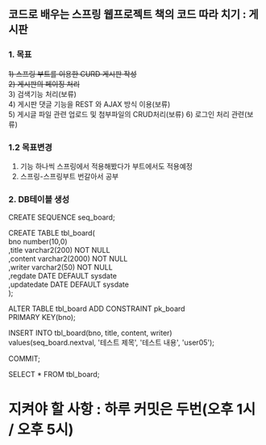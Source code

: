 ## 코드로 배우는 스프링 웹프로젝트 책의 코드 따라 치기 : 게시판

### 1. 목표
~~1) 스프링 부트를 이용한 CURD 게시판 작성~~  
~~2) 게시판의 페이징 처리~~   
3) 검색기능 처리(보류)  
4) 게시판 댓글 기능을 REST 와 AJAX 방식 이용(보류)   
5) 게시글 파일 관련 업로드 및 첨부파일의 CRUD처리(보류)
6) 로그인 처리 관련(보류)   

### 1.2 목표변경
1) 기능 하나씩 스프링에서 적용해봤다가 부트에서도 적용예정
3) 스프링-스프링부트 번갈아서 공부

### 2. DB테이블 생성
CREATE SEQUENCE	seq_board;

CREATE TABLE tbl_board(   
	bno number(10,0)  
	,title varchar2(200) NOT NULL  
	,content varchar2(2000) NOT NULL  
	,writer varchar2(50) NOT NULL  
	,regdate DATE DEFAULT sysdate  
	,updatedate DATE DEFAULT sysdate   
);

ALTER TABLE tbl_board ADD CONSTRAINT pk_board   
PRIMARY KEY(bno);

INSERT INTO tbl_board(bno, title, content, writer)    
values(seq_board.nextval, '테스트 제목', '테스트 내용', 'user05');

COMMIT;

SELECT * FROM tbl_board;



# 지켜야 할 사항 : 하루 커밋은 두번(오후 1시 / 오후 5시)
